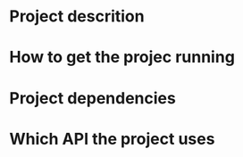 # Project descrition #

# How to get the projec running #

# Project dependencies #

# Which API the project uses #